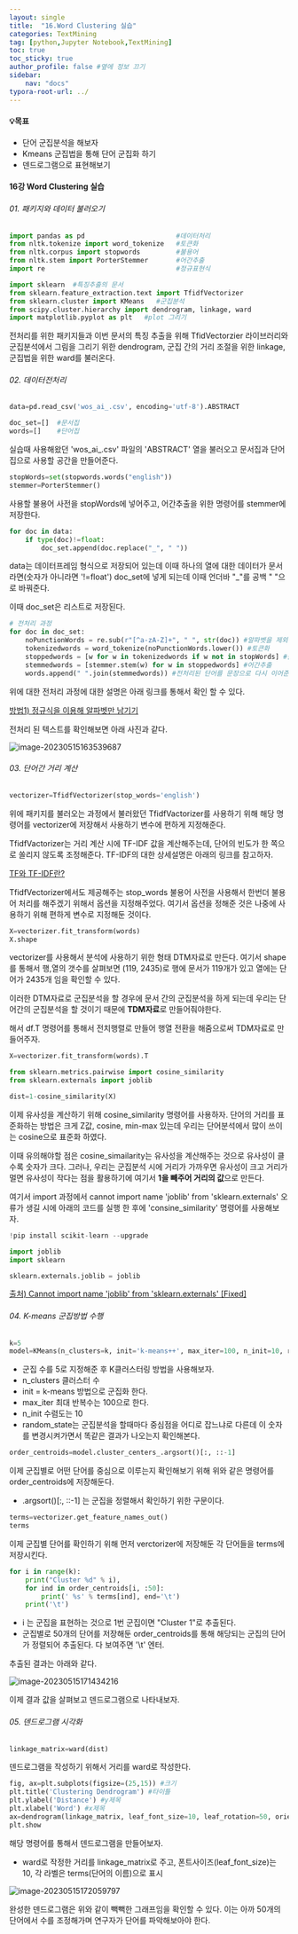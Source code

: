 ```yaml
---
layout: single
title:  "16.Word Clustering 실습"
categories: TextMining
tag: [python,Jupyter Notebook,TextMining]
toc: true
toc_sticky: true
author_profile: false #옆에 정보 끄기
sidebar: 
    nav: "docs"
typora-root-url: ../
---
```


<div class="notice--info">
<h4>💡목표</h4>
<ul>
    <li>단어 군집분석을 해보자</li>
    <li>Kmeans 군집법을 통해 단어 군집화 하기</li>
    <li>덴드로그램으로 표현해보기</li>
</ul>
</div>


#### 16강 Word Clustering 실습

###### 01. 패키지와 데이터 불러오기

```python
import pandas as pd                       #데이터처리
from nltk.tokenize import word_tokenize   #토큰화
from nltk.corpus import stopwords         #불용어
from nltk.stem import PorterStemmer       #어간추출
import re                                 #정규표현식

import sklearn  #특징추출의 문서
from sklearn.feature_extraction.text import TfidfVectorizer  
from sklearn.cluster import KMeans   #군집분석
from scipy.cluster.hierarchy import dendrogram, linkage, ward
import matplotlib.pyplot as plt   #plot 그리기
```

전처리를 위한 패키지들과 이번 문서의 특징 추출을 위해 TfidVectorzier 라이브러리와 군집분석에서 그림을 그리기 위한 dendrogram, 군집 간의 거리 조절을 위한 linkage, 군집법을 위한 ward를 불러온다.

###### 02. 데이터전처리

```python
data=pd.read_csv('wos_ai_.csv', encoding='utf-8').ABSTRACT

doc_set=[]  #문서집
words=[]    #단어집
```

실습때 사용해왔던 'wos_ai_.csv' 파일의 'ABSTRACT' 열을 불러오고 문서집과 단어집으로 사용할 공간을 만들어준다.

```python
stopWords=set(stopwords.words("english"))
stemmer=PorterStemmer()
```

사용할 불용어 사전을 stopWords에 넣어주고, 어간추출을 위한 명령어를 stemmer에 저장한다.

```python
for doc in data:
    if type(doc)!=float:
        doc_set.append(doc.replace("_", " "))
```

data는 데이터프레임 형식으로 저장되어 있는데 이때 하나의 열에 대한 데이터가 문서라면(숫자가 아니라면 '!=float') doc_set에 넣게 되는데 이때 언더바 "_"를 공백 " "으로 바꿔준다.

이때 doc_set은 리스트로 저장된다.

```python
# 전처리 과정
for doc in doc_set:
    noPunctionWords = re.sub(r"[^a-zA-Z]+", " ", str(doc)) #알파벳을 제외하고 공백처리
    tokenizedwords = word_tokenize(noPunctionWords.lower()) #토큰화
    stoppedwords = [w for w in tokenizedwords if w not in stopWords] #불용어처리
    stemmedwords = [stemmer.stem(w) for w in stoppedwords] #어간추출
    words.append(" ".join(stemmedwords)) #전처리된 단어를 문장으로 다시 이어준다.
```

위에 대한 전처리 과정에 대한 설명은 아래 링크를 통해서 확인 할 수 있다.

[방법1) 정규식을 이용해 알파벳만 남기기](https://songeunhwa.github.io/textmining/11Textmining/#%EB%B0%A9%EB%B2%951-%EC%A0%95%EA%B7%9C%EC%8B%9D%EC%9D%84-%EC%9D%B4%EC%9A%A9%ED%95%B4-%EC%95%8C%ED%8C%8C%EB%B2%B3%EB%A7%8C-%EB%82%A8%EA%B8%B0%EA%B8%B0)

전처리 된 텍스트를 확인해보면 아래 사진과 같다.

![image-20230515163539687](/images/image-20230515163539687.png)

###### 03. 단어간 거리 계산

```python
vectorizer=TfidfVectorizer(stop_words='english')
```

위에 패키지를 불러오는 과정에서 불러왔던 TfidfVactorizer를 사용하기 위해 해당 명령어를 vectorizer에 저장해서 사용하기 변수에 편하게 지정해준다.

TfidfVactorizer는 거리 계산 시에 TF-IDF 값을 계산해주는데, 단어의 빈도가 한 쪽으로 쏠리지 않도록 조정해준다. TF-IDF의 대한 상세설명은 아래의 링크를 참고하자.

[TF와 TF-IDF란?](https://songeunhwa.github.io/textmining/12Textmining/#1-tf%EC%99%80-tf-idf%EB%9E%80-)

TfidfVectorizer에서도 제공해주는 stop_words 불용어 사전을 사용해서 한번더 불용어 처리를 해주겠기 위해서 옵션을 지정해주었다. 여기서 옵션을 정해준 것은 나중에 사용하기 위해 편하게 변수로 지정해둔 것이다.

```python
X=vectorizer.fit_transform(words)
X.shape
```

vectorizer를 사용해서 분석에 사용하기 위한 형태 DTM자료로 만든다. 여기서 shape를 통해서 행,열의 갯수를 살펴보면 (119, 2435)로 행에 문서가 119개가 있고 열에는 단어가 2435개 임을 확인할 수 있다.

이러한 DTM자료로 군집분석을 할 경우에 문서 간의 군집분석을 하게 되는데 우리는 단어간의 군집분석을 할 것이기 때문에 **TDM자료**로 만들어줘야한다. 

해서 df.T 명령어를 통해서 전치행렬로 만들어 행열 전환을 해줌으로써 TDM자료로 만들어주자.

```python
X=vectorizer.fit_transform(words).T

from sklearn.metrics.pairwise import cosine_similarity
from sklearn.externals import joblib

dist=1-cosine_similarity(X) 
```

이제 유사성을 계산하기 위해 cosine_similarity 명령어를 사용하자. 단어의 거리를 표준화하는 방법은 크게 Z값, cosine, min-max 있는데 우리는 단어분석에서 많이 쓰이는 cosine으로 표준화 하였다.  

이때 유의해야할 점은 cosine_simailarity는 유사성을 계산해주는 것으로 유사성이 클수록 숫자가 크다. 그러나, 우리는 군집분석 시에 거리가 가까우면 유사성이 크고 거리가 멀면 유사성이 작다는 점을 활용하기에 여기서 **1을 빼주어 거리의 값**으로 만든다.

여기서 import 과정에서 cannot import name 'joblib' from 'sklearn.externals' 오류가 생길 시에 아래의 코드를 실행 한 후에 'consine_similarity' 명령어를 사용해보자.

```python
!pip install scikit-learn --upgrade

import joblib
import sklearn

sklearn.externals.joblib = joblib
```

[출처) Cannot import name 'joblib' from 'sklearn.externals' [Fixed]](https://bobbyhadz.com/blog/python-importerror-cannot-import-name-joblib-from-sklearn-externals)

###### 04. K-means 군집방법 수행

```python
k=5
model=KMeans(n_clusters=k, init='k-means++', max_iter=100, n_init=10, random_state=777).fit(X)
```

* 군집 수를 5로 지정해준 후 K클러스터링 방법을 사용해보자.
* n_clusters 클러스터 수
* init = k-means 방법으로 군집화 한다.
* max_iter 최대 반복수는 100으로 한다.
* n_init 수렴도는 10
* random_state는 군집분석을 할때마다 중심점을 어디로 잡느냐로 다른데 이 숫자를 변경시켜가면서 똑같은 결과가 나오는지 확인해본다.

```python
order_centroids=model.cluster_centers_.argsort()[:, ::-1]
```

이제 군집별로 어떤 단어를 중심으로 이루는지 확인해보기 위해 위와 같은 명령어를 order_centroids에 저장해둔다.

* .argsort()[:, ::-1] 는 군집을 정렬해서 확인하기 위한 구문이다.

```python
terms=vectorizer.get_feature_names_out()
terms
```

이제 군집별 단어를 확인하기 위해 먼저 verctorizer에 저장해둔 각 단어들을 terms에 저장시킨다.

```python
for i in range(k):
    print("Cluster %d" % i),
    for ind in order_centroids[i, :50]:
        print(' %s' % terms[ind], end='\t')
    print('\t')
```

* i 는 군집을 표현하는 것으로 1번 군집이면 "Cluster 1"로 추출된다.
* 군집별로 50개의 단어를 저장해둔 order_centroids를 통해 해당되는 군집의 단어가 정렬되어 추출된다.  다 보여주면 '\t' 엔터. 

추출된 결과는 아래와 같다.

![image-20230515171434216](/images/image-20230515171434216.png)

이제 결과 값을 살펴보고 덴드로그램으로 나타내보자.

###### 05. 덴드로그램 시각화

```python
linkage_matrix=ward(dist)
```

덴드로그램을 작성하기 위해서 거리를 ward로 작성한다.

```python
fig, ax=plt.subplots(figsize=(25,15)) #크기
plt.title('Clustering Dendrogram') #타이틀
plt.ylabel('Distance') #y제목
plt.xlabel('Word') #x제목
ax=dendrogram(linkage_matrix, leaf_font_size=10, leaf_rotation=50, orientation='top', labels=terms)
plt.show
```

해당 명령어를 통해서 덴드로그램을 만들어보자.

* ward로 작정한 거리를 linkage_matrix로 주고, 폰트사이즈(leaf_font_size)는 10,  각 라벨은 terms(단어의 이름)으로 표시

![image-20230515172059797](/images/image-20230515172059797.png)

완성한 덴드로그램은 위와 같이 빽빽한 그래프임을 확인할 수 있다. 이는 아까 50개의 단어에서 수를 조정해가며 연구자가 단어를 파악해보아야 한다.


